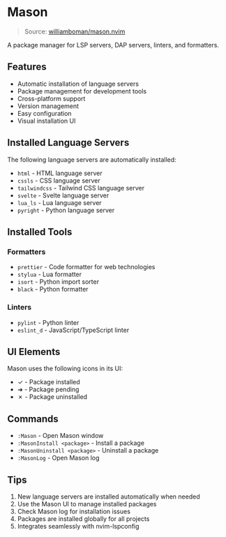 # Mason

> Source: [williamboman/mason.nvim](https://github.com/williamboman/mason.nvim)

A package manager for LSP servers, DAP servers, linters, and formatters.

## Features

- Automatic installation of language servers
- Package management for development tools
- Cross-platform support
- Version management
- Easy configuration
- Visual installation UI

## Installed Language Servers

The following language servers are automatically installed:

- `html` - HTML language server
- `cssls` - CSS language server
- `tailwindcss` - Tailwind CSS language server
- `svelte` - Svelte language server
- `lua_ls` - Lua language server
- `pyright` - Python language server

## Installed Tools

### Formatters
- `prettier` - Code formatter for web technologies
- `stylua` - Lua formatter
- `isort` - Python import sorter
- `black` - Python formatter

### Linters
- `pylint` - Python linter
- `eslint_d` - JavaScript/TypeScript linter

## UI Elements

Mason uses the following icons in its UI:
- ✓ - Package installed
- ➜ - Package pending
- ✗ - Package uninstalled

## Commands

- `:Mason` - Open Mason window
- `:MasonInstall <package>` - Install a package
- `:MasonUninstall <package>` - Uninstall a package
- `:MasonLog` - Open Mason log

## Tips

1. New language servers are installed automatically when needed
2. Use the Mason UI to manage installed packages
3. Check Mason log for installation issues
4. Packages are installed globally for all projects
5. Integrates seamlessly with nvim-lspconfig
